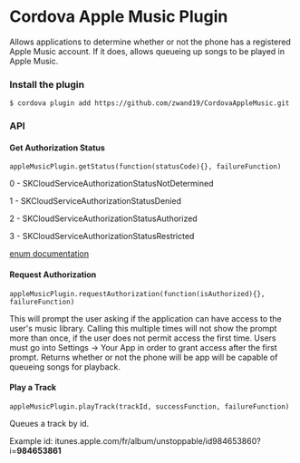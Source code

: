 # Cordova Apple Music Plugin

Allows applications to determine whether or not the phone has a registered Apple Music account. If it does, allows queueing up songs to be played in Apple Music.

### Install the plugin

    $ cordova plugin add https://github.com/zwand19/CordovaAppleMusic.git

### API

#### Get Authorization Status
```
appleMusicPlugin.getStatus(function(statusCode){}, failureFunction)
```
0 - SKCloudServiceAuthorizationStatusNotDetermined

1 - SKCloudServiceAuthorizationStatusDenied

2 - SKCloudServiceAuthorizationStatusAuthorized

3 - SKCloudServiceAuthorizationStatusRestricted

[enum documentation](https://developer.apple.com/library/ios/documentation/StoreKit/Reference/SKCloudServiceController_Class/#//apple_ref/c/tdef/SKCloudServiceAuthorizationStatus)

#### Request Authorization
```
appleMusicPlugin.requestAuthorization(function(isAuthorized){}, failureFunction)
```
This will prompt the user asking if the application can have access to the user's music library. Calling this multiple times will not show the prompt more than once, if the user does not
permit access the first time. Users must go into Settings -> Your App in order to grant access after the first prompt. Returns whether or not the phone will be app will be capable
of queueing songs for playback.

#### Play a Track
```
appleMusicPlugin.playTrack(trackId, successFunction, failureFunction)
```
Queues a track by id.

Example id: itunes.apple.com/fr/album/unstoppable/id984653860?i=<b>984653861</b>
